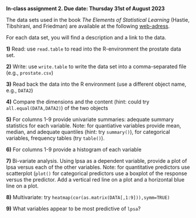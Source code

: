 **In-class assignment 2. Due date: Thursday 31st of August 2023**

The data sets used in the book *The Elements of Statistical Learning* (Hastie, Tibshirani, and Friedman) are available at the following [web-adress](https://web.stanford.edu/~hastie/ElemStatLearn/data.html).

For each data set, you will find a description and a link to the data.


**1)** Read: use `read.table` to read into the R-environment the prostate data set.

**2)** Write: use `write.table` to write the data set into a comma-separated file (e.g., `prostate.csv`) 

**3)** Read back the data into the R environment (use a different object name, e.g., `DATA2`)

**4)** Compare the dimensions and the content (hint: could try `all.equal(DATA,DATA2)`) of the two objects

**5)** For columns 1-9 provide univariate summaries: adequate summary statistics for each variable. Note: for quantiative variables provide mean, median, and adequate quantiles (hint: try `summary()`), for categorical variables, frequency tables (try `table()`).

**6)** For columns 1-9 provide a histogram of each variable

**7)** Bi-variate analysis. Using lpsa as a dependent variable, provide a plot of lpsa versus each of the other variables. Note: for quantitative predictors use scatterplot (`plot()` for categorical predictors use a boxplot of the response versus the predictor. Add a vertical red line on a plot and a horizontal blue line on a plot.

**8)** Multivariate: try `heatmap(cor(as.matrix(DATA[,1:9])),symm=TRUE)`

**9)** What variables appear to be most predictive of `lpsa`?

